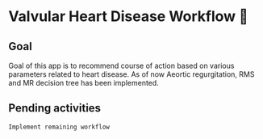 # Valvular Heart Disease Workflow 💪

## Goal

Goal of this app is to recommend course of action based on various parameters related to heart disease. As of now Aeortic regurgitation, RMS and MR decision tree has been implemented.


## Pending activities
    Implement remaining workflow
